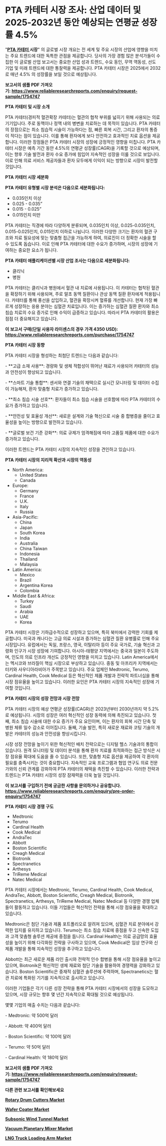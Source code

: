 <p><h1>PTA 카테터 시장 조사: 산업 데이터 및 2025-2032년 동안 예상되는 연평균 성장률 4.5%</h1></p><p>"<strong><a href="https://www.reliableresearchreports.com/pta-catheter-r1754747?utm_campaign=105&utm_medium=7&utm_source=Github&utm_content=ia&utm_term=21022025&utm_id=pta-catheter">PTA 카테터&nbsp;</a></strong><strong>시장</strong>" 의 글로벌 시장 개요는 전 세계 및 주요 시장의 산업에 영향을 미치는 주요 트렌드에 대한 독특한 관점을 제공합니다. 당사의 가장 경험 많은 분석가들이 수집한 이 글로벌 산업 보고서는 중요한 산업 성과 트렌드, 수요 동인, 무역 역동성, 선도 기업 및 미래 트렌드에 대한 통찰력을 제공합니다. PTA 카테터 시장은 2025에서 2032로 매년 4.5% 의 성장률을 보일 것으로 예상됩니다.&nbsp;</p>
<p><strong>보고서의 샘플 PDF 가져오기:&nbsp;<a href="https://www.reliableresearchreports.com/enquiry/request-sample/1754747?utm_campaign=105&utm_medium=7&utm_source=Github&utm_content=ia&utm_term=21022025&utm_id=pta-catheter">https://www.reliableresearchreports.com/enquiry/request-sample/1754747</a></strong></p>
<p><strong>PTA 카테터 및 시장 소개</strong></p>
<p><p>PTA 카테터(경피적 혈관확장 카테터)는 혈관의 협착 부위를 넓히기 위해 사용되는 의료 기기입니다. 주로 동맥이나 정맥 내의 병변을 치료하는 데 목적이 있습니다. PTA 카테터의 장점으로는 최소 침습적 시술이 가능하다는 점, 빠른 회복 시간, 그리고 환자의 통증이 적다는 점이 있습니다. 이를 통해 환자에게 보다 안전하고 효과적인 치료 옵션을 제공합니다. 이러한 장점들은 PTA 카테터 시장의 성장에 긍정적인 영향을 미칩니다. PTA 카테터 시장은 예측 기간 동안 4.5%의 연평균 성장률(CAGR)을 기록할 것으로 예상되며, 이는 향후 기술 발전과 환자 수요 증가에 힘입어 지속적인 성장을 이룰 것으로 보입니다. 이로 인해 의료 서비스 제공자들과 환자 모두에게 이익이 되는 방향으로 시장이 발전할 것입니다.</p></p>
<p><strong>PTA 카테터 시장 세분화</strong></p>
<p><strong>PTA 카테터 유형별 시장 분석은 다음으로 세분화됩니다:</strong></p>
<p><ul><li>0.035인치 이상</li><li>0.025 - 0.035”</li><li>0.015 - 0.025”</li><li>0.015인치 미만</li></ul></p>
<p><p>PTA 카테터는 직경에 따라 다양하게 분류되며, 0.035인치 이상, 0.025-0.035인치, 0.015-0.025인치, 0.015인치 이하로 나뉩니다. 이러한 다양한 크기는 환자의 혈관 구조와 치료 필요성에 맞는 맞춤형 접근을 가능하게 하여, 의료진이 더 정확한 시술을 할 수 있도록 돕습니다. 이로 인해 PTA 카테터에 대한 수요가 증가하며, 시장의 성장에 기여하는 중요한 요소가 됩니다.</p></p>
<p><strong>PTA 카테터 애플리케이션별 시장 산업 조사는 다음으로 세분화됩니다:</strong></p>
<p><ul><li>클리닉</li><li>병원</li></ul></p>
<p><p>PTA 카테터는 클리닉과 병원에서 혈관 내 치료에 사용됩니다. 이 카테터는 협착된 혈관을 확장하기 위해 사용되며, 주로 말초 동맥 질환이나 관상 동맥 질환 환자에게 적용됩니다. 카테터를 통해 풍선을 삽입하고, 혈관을 확장시켜 혈류를 개선합니다. 현재 가장 빠르게 성장하는 응용 분야는 심혈관 치료입니다. 이는 증가하는 심혈관 질환 환자와 최소 침습 치료의 수요 증가로 인해 수익이 급증하고 있습니다. 따라서 PTA 카테터의 활용은 점점 더 중요해지고 있습니다.</p></p>
<p><strong>이 보고서 구매(단일 사용자 라이센스의 경우 가격 4350 USD): <a href="https://www.reliableresearchreports.com/purchase/1754747?utm_campaign=105&utm_medium=7&utm_source=Github&utm_content=ia&utm_term=21022025&utm_id=pta-catheter">https://www.reliableresearchreports.com/purchase/1754747</a></strong></p>
<p><strong>PTA 카테터 시장 동향</strong></p>
<p><p>PTA 카테터 시장을 형성하는 최첨단 트렌드는 다음과 같습니다:</p><p>- **고급 소재 사용**: 경량화 및 생체 적합성이 뛰어난 재료가 사용되어 카테터의 성능과 안전성이 향상되고 있습니다.</p><p>- **스마트 기술 통합**: 센서와 연결 기술의 채택으로 실시간 모니터링 및 데이터 수집이 가능해져, 환자 맞춤형 치료가 증가하고 있습니다.</p><p>- **최소 침습 시술 선호**: 환자들이 최소 침습 시술을 선호함에 따라 PTA 카테터의 수요가 증가하고 있습니다.</p><p>- **안전성 및 효율성 개선**: 새로운 설계와 기술 혁신으로 시술 중 합병증을 줄이고 효율성을 높이는 방향으로 발전하고 있습니다.</p><p>- **글로벌 보건 기준 강화**: 의료 규제가 엄격해짐에 따라 고품질 제품에 대한 수요가 증가하고 있습니다.</p><p>이러한 트렌드는 PTA 카테터 시장의 지속적인 성장을 견인하고 있습니다.</p></p>
<p><strong>PTA 카테터 시장의 지리적 확산과 시장의 역동성</strong></p>
<p><ul>
    <li>
        North America:
        <ul>
            <li>United States</li>
            <li>Canada</li>
        </ul>
    </li>
    <li>
        Europe:
        <ul>
            <li>Germany</li>
            <li>France</li>
            <li>U.K.</li>
            <li>Italy</li>
            <li>Russia</li>
        </ul>
    </li>
    <li>
        Asia-Pacific:
        <ul>
            <li>China</li>
            <li>Japan</li>
            <li>South Korea</li>
            <li>India</li>
            <li>Australia</li>
            <li>China Taiwan</li>
            <li>Indonesia</li>
            <li>Thailand</li>
            <li>Malaysia</li>
        </ul>
    </li>
    <li>
        Latin America:
        <ul>
            <li>Mexico</li>
            <li>Brazil</li>
            <li>Argentina Korea</li>
            <li>Colombia</li>
        </ul>
    </li>
    <li>
        Middle East & Africa:
        <ul>
            <li>Turkey</li>
            <li>Saudi</li>
            <li>Arabia</li>
            <li>UAE</li>
            <li>Korea</li>
        </ul>
    </li>
    </ul></p>
<p><p>PTA 카테터 시장은 기하급수적으로 성장하고 있으며, 특히 북미에서 강력한 기회를 제공합니다. 미국과 캐나다는 고급 의료 시설과 증가하는 심혈관 질환 유병률로 인해 주요 시장입니다. 유럽에서는 독일, 프랑스, 영국, 이탈리아 등이 주요 국가로, 기술 혁신과 고령화 인구가 시장 성장에 기여합니다. 아시아-태평양 지역에서는 중국과 일본이 주도하며, 인도의 의료 인프라 개선도 긍정적인 영향을 미치고 있습니다. Latin America에서는 멕시코와 브라질이 핵심 시장으로 부상하고 있습니다. 중동 및 아프리카 지역에서는 터키와 사우디아라비아가 주목받고 있습니다. 주요 업체인 Medtronic, Terumo, Cardinal Health, Cook Medical 등은 혁신적인 제품 개발과 전략적 파트너십을 통해 시장 점유율을 높이고 있습니다. 이러한 요인은 PTA 카테터 시장의 지속적인 성장에 기여할 것입니다.</p></p>
<p><strong>PTA 카테터 시장의 성장 전망과 시장 전망</strong></p>
<p><p>PTA 카테터 시장의 예상 연평균 성장률(CAGR)은 2023년부터 2030년까지 약 5.2%로 예상됩니다. 시장의 성장은 여러 혁신적인 성장 동력에 의해 촉진되고 있습니다. 첫째, 최소 침습 시술에 대한 수요 증가가 주요 요인이며, 이는 환자의 회복 시간 단축 및 병원 체류 일수 감소로 이어집니다. 둘째, 기술 발전, 특히 새로운 재료와 코팅 기술의 개발은 카테터의 성능과 안전성을 향상시킵니다.</p><p>시장 성장 전망을 높이기 위한 혁신적인 배치 전략으로는 디지털 헬스 기술과의 통합이 있습니다. 원격 모니터링 및 데이터 분석을 통해 환자 치료를 최적화하는 접근 방식은 시장 점유율 확대에 도움을 줄 수 있습니다. 또한, 맞춤형 치료 옵션을 제공하여 각 환자의 필요를 충족시키는 것이 중요합니다. 지속적인 교육 프로그램과 협업 연구도 의료 전문가와의 신뢰 관계를 강화하여 PTA 카테터의 채택을 촉진할 수 있습니다. 이러한 전략과 트렌드는 PTA 카테터 시장의 성장 잠재력을 더욱 높일 것입니다.</p></p>
<p><strong>이 보고서를 구입하기 전에 궁금한 사항을 문의하거나 공유합니다. <a href="https://www.reliableresearchreports.com/enquiry/pre-order-enquiry/1754747?utm_campaign=105&utm_medium=7&utm_source=Github&utm_content=ia&utm_term=21022025&utm_id=pta-catheter">https://www.reliableresearchreports.com/enquiry/pre-order-enquiry/1754747</a></strong></p>
<p><strong>PTA 카테터 시장 경쟁 구도</strong></p>
<p><ul><li>Medtronic</li><li>Terumo</li><li>Cardinal Health</li><li>Cook Medical</li><li>AndraTec</li><li>Abbott</li><li>Boston Scientific</li><li>Creagh Medical</li><li>Biotronik</li><li>Spectranetics</li><li>Arthesys</li><li>TriReme Medical</li><li>Natec Medical</li></ul></p>
<p><p>PTA 카테터 시장에서는 Medtronic, Terumo, Cardinal Health, Cook Medical, AndraTec, Abbott, Boston Scientific, Creagh Medical, Biotronik, Spectranetics, Arthesys, TriReme Medical, Natec Medical 등 다양한 경쟁 업체들이 활동하고 있습니다. 이들 기업들은 혁신적인 전략을 통해 시장 점유율을 확대하고 있습니다.</p><p>Medtronic은 첨단 기술과 제품 포트폴리오로 알려져 있으며, 심혈관 치료 분야에서 강력한 입지를 유지하고 있습니다. Terumo는 최소 침습 치료에 중점을 두고 신속한 도입과 고객 맞춤형 솔루션 제공에 중점을 둡니다. Cardinal Health는 의료 공급망의 효율성을 높이기 위해 다각화된 전략을 구사하고 있으며, Cook Medical은 임상 연구와 신제품 개발을 통해 지속적인 성장을 추구하고 있습니다.</p><p>Abbott는 최근 새로운 제품 라인 출시와 전략적 인수 합병을 통해 시장 점유율을 높이고 있으며, Biotronik은 혁신적인 생체 재료와 첨단 기술을 활용하여 경쟁력을 강화하고 있습니다. Boston Scientific은 중재적 심혈관 솔루션에 주력하며, Spectranetics는 혈관 치료에 특화된 기기를 지속적으로 출시하고 있습니다.</p><p>이러한 기업들은 각기 다른 성장 전략을 통해 PTA 카테터 시장에서의 성장을 도모하고 있으며, 시장 규모는 향후 몇 년간 지속적으로 확대될 것으로 예상됩니다.</p><p>몇몇 기업의 매출 수치는 다음과 같습니다:</p><p>- Medtronic: 약 500억 달러</p><p>- Abbott: 약 400억 달러</p><p>- Boston Scientific: 약 100억 달러</p><p>- Terumo: 약 50억 달러</p><p>- Cardinal Health: 약 180억 달러</p></p>
<p><strong>보고서의 샘플 PDF 가져오기:&nbsp;<a href="https://www.reliableresearchreports.com/enquiry/request-sample/1754747?utm_campaign=105&utm_medium=7&utm_source=Github&utm_content=ia&utm_term=21022025&utm_id=pta-catheter">https://www.reliableresearchreports.com/enquiry/request-sample/1754747</a></strong></p>
<p><strong></strong></p>
<p><strong></strong></p>
<p><strong></strong></p>
<p><strong></strong></p>
<p><strong>다른 관련 보고서를 확인해보세요</strong></p>
<p><strong><p><a href="https://github.com/micbotam/Market-Research-Report-List-1/blob/main/rotary-drum-cutters-market.md?utm_campaign=105&utm_medium=7&utm_source=Github&utm_content=ia&utm_term=21022025&utm_id=pta-catheter">Rotary Drum Cutters Market</a></p><p><a href="https://github.com/shadnfamoza/Market-Research-Report-List-1/blob/main/wafer-coater-market.md?utm_campaign=105&utm_medium=7&utm_source=Github&utm_content=ia&utm_term=21022025&utm_id=pta-catheter">Wafer Coater Market</a></p><p><a href="https://github.com/ngozudapshi/Market-Research-Report-List-1/blob/main/subsonic-wind-tunnel-market.md?utm_campaign=105&utm_medium=7&utm_source=Github&utm_content=ia&utm_term=21022025&utm_id=pta-catheter">Subsonic Wind Tunnel Market</a></p><p><a href="https://github.com/scaseiargas/Market-Research-Report-List-1/blob/main/vacuum-planetary-mixer-market.md?utm_campaign=105&utm_medium=7&utm_source=Github&utm_content=ia&utm_term=21022025&utm_id=pta-catheter">Vacuum Planetary Mixer Market</a></p><p><a href="https://github.com/namaqbagels64/Market-Research-Report-List-1/blob/main/lng-truck-loading-arm-market.md?utm_campaign=105&utm_medium=7&utm_source=Github&utm_content=ia&utm_term=21022025&utm_id=pta-catheter">LNG Truck Loading Arm Market</a></p></strong></p>
<p></p>